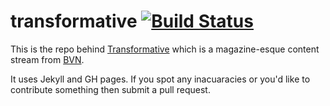 # transformative [![Build Status](https://travis-ci.org/bvn-architecture/transformative.svg?branch=gh-pages)](https://travis-ci.org/bvn-architecture/transformative)

This is the repo behind [Transformative](http://bvn-architecture.github.io/transformative/) which is a magazine-esque content stream from [BVN](http:bvn.com.au).

It uses Jekyll and GH pages. If you spot any inacuaracies or you'd like to contribute something then submit a pull request.
